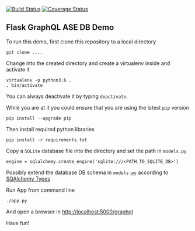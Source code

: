 [![Build Status](https://travis-ci.org/mhoffman/CatAppBackend.svg?branch=feature_unit_tests)](https://travis-ci.org/mhoffman/CatAppBackend)
[![Coverage Status](https://coveralls.io/repos/github/mhoffman/CatAppBackend/badge.svg?branch=feature_unit_tests)](https://coveralls.io/github/mhoffman/CatAppBackend?branch=feature_unit_tests)

## Flask GraphQL ASE DB Demo

To run this demo, first clone this repository to a local directory

    git clone ....

Change into the created directory and create a virtualenv inside and activate it

    virtualenv -p python3.6 .
    . bin/activate

You can always deactivate it by typing `deactivate`.

While you are at it you could ensure that you are using the latest `pip` version

    pip install --upgrade pip

Then install required python libraries

    pip install -r requirements.txt

Copy a `SQLite` database file into the directory and set the path in `models.py`

    engine = sqlalchemy.create_engine('sqlite:///<PATH_TO_SQLITE_DB>')


Possibly extend the database DB schema in `models.py` according to [SQAlchemy Types](http://docs.sqlalchemy.org/en/latest/core/type_basics.html)

Run App from command line

    ./app.py

And open a browser in [http://localhost:5000/graphql](http://localhost:5000/graphql)

Have fun!
